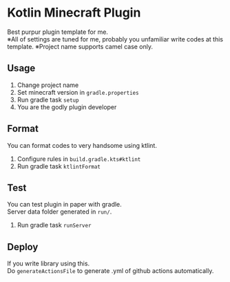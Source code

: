 # Kotlin Minecraft Plugin
Best purpur plugin template for me.  
※All of settings are tuned for me, probably you unfamiliar write codes at this template.
※Project name supports camel case only.

## Usage
1. Change project name
2. Set minecraft version in `gradle.properties`
3. Run gradle task `setup`
4. You are the godly plugin developer

## Format
You can format codes to very handsome using ktlint.
1. Configure rules in `build.gradle.kts#ktlint`
2. Run gradle task `ktlintFormat`

## Test
You can test plugin in paper with gradle.  
Server data folder generated in `run/`.
1. Run gradle task `runServer`

## Deploy
If you write library using this.  
Do `generateActionsFile` to generate .yml of github actions automatically.